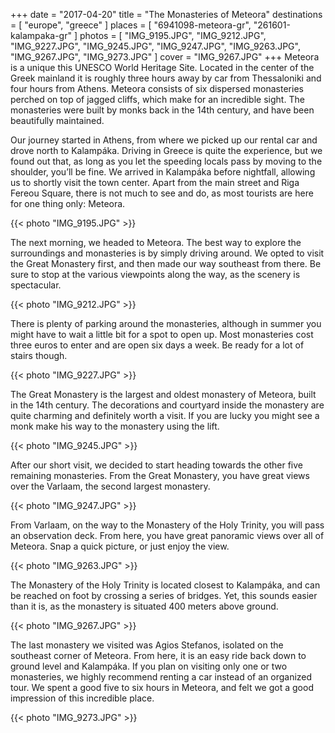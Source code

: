 +++
date   = "2017-04-20"
title  = "The Monasteries of Meteora"
destinations = [ "europe", "greece" ]
places = [ "6941098-meteora-gr", "261601-kalampaka-gr" ]
photos = [
  "IMG_9195.JPG", "IMG_9212.JPG", "IMG_9227.JPG", "IMG_9245.JPG", "IMG_9247.JPG",
  "IMG_9263.JPG", "IMG_9267.JPG", "IMG_9273.JPG"
]
cover = "IMG_9267.JPG"
+++
Meteora is a unique this UNESCO World Heritage Site. Located in the center of the Greek mainland it is roughly three hours away by car from Thessaloniki and four hours from Athens. Meteora consists of six dispersed monasteries perched on top of jagged cliffs, which make for an incredible sight. The monasteries were built by monks back in the 14th century, and have been beautifully maintained.
<!--more-->

Our journey started in Athens, from where we picked up our rental car and drove north to Kalampáka. Driving in Greece is quite the experience, but we found out that, as long as you let the speeding locals pass by moving to the shoulder, you’ll be fine. We arrived in Kalampáka before nightfall, allowing us to shortly visit the town center. Apart from the main street and Riga Fereou Square, there is not much to see and do, as most tourists are here for one thing only: Meteora.

{{< photo "IMG_9195.JPG" >}}

The next morning, we headed to Meteora. The best way to explore the surroundings and monasteries is by simply driving around. We opted to visit the Great Monastery first, and then made our way southeast from there. Be sure to stop at the various viewpoints along the way, as the scenery is spectacular.

{{< photo "IMG_9212.JPG" >}}

There is plenty of parking around the monasteries, although in summer you might have to wait a little bit for a spot to open up. Most monasteries cost three euros to enter and are open six days a week. Be ready for a lot of stairs though.

{{< photo "IMG_9227.JPG" >}}

The Great Monastery is the largest and oldest monastery of Meteora, built in the 14th century. The decorations and courtyard inside the monastery are quite charming and definitely worth a visit. If you are lucky you might see a monk make his way to the monastery using the lift.

{{< photo "IMG_9245.JPG" >}}

After our short visit, we decided to start heading towards the other five remaining monasteries. From the Great Monastery, you have great views over the Varlaam, the second largest monastery.

{{< photo "IMG_9247.JPG" >}}

From Varlaam, on the way to the Monastery of the Holy Trinity, you will pass an observation deck. From here, you have great panoramic views over all of Meteora. Snap a quick picture, or just enjoy the view.

{{< photo "IMG_9263.JPG" >}}

The Monastery of the Holy Trinity is located closest to Kalampáka, and can be reached on foot by crossing a series of bridges. Yet, this sounds easier than it is, as the monastery is situated 400 meters above ground.

{{< photo "IMG_9267.JPG" >}}

The last monastery we visited was Agios Stefanos, isolated on the southeast corner of Meteora. From here, it is an easy ride back down to ground level and Kalampáka. If you plan on visiting only one or two monasteries, we highly recommend renting a car instead of an organized tour. We spent a good five to six hours in Meteora, and felt we got a good impression of this incredible place.

{{< photo "IMG_9273.JPG" >}}
